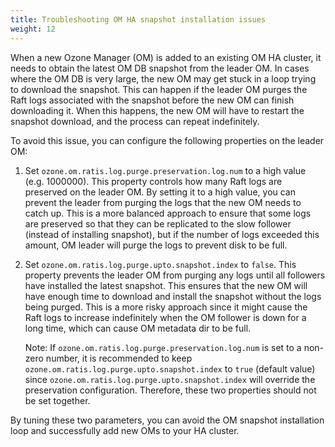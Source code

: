 ```yaml
---
title: Troubleshooting OM HA snapshot installation issues
weight: 12
---
```

<!--
  Licensed to the Apache Software Foundation (ASF) under one or more
  contributor license agreements.  See the NOTICE file distributed with
  this work for additional information regarding copyright ownership.
  The ASF licenses this file to You under the Apache License, Version 2.0
  (the "License"); you may not use this file except in compliance with
  the License.  You may obtain a copy of the License at

      http://www.apache.org/licenses/LICENSE-2.0

  Unless required by applicable law or agreed to in writing, software
  distributed under the License is distributed on an "AS IS" BASIS,
  WITHOUT WARRANTIES OR CONDITIONS OF ANY KIND, either express or implied.
  See the License for the specific language governing permissions and
  limitations under the License.
-->

When a new Ozone Manager (OM) is added to an existing OM HA cluster, it needs to obtain the latest OM DB snapshot from the leader OM.
In cases where the OM DB is very large, the new OM may get stuck in a loop trying to download the snapshot.
This can happen if the leader OM purges the Raft logs associated with the snapshot before the new OM can finish downloading it.
When this happens, the new OM will have to restart the snapshot download, and the process can repeat indefinitely.

To avoid this issue, you can configure the following properties on the leader OM:

1.  Set `ozone.om.ratis.log.purge.preservation.log.num` to a high value (e.g. 1000000).
    This property controls how many Raft logs are preserved on the leader OM.
    By setting it to a high value, you can prevent the leader from purging the logs that the new OM needs to catch up. This is a more balanced approach to ensure that some logs are preserved so that they can be replicated to the slow follower (instead of installing snapshot), but if the number of logs exceeded this amount, OM leader will purge the logs to prevent disk to be full.

2.  Set `ozone.om.ratis.log.purge.upto.snapshot.index` to `false`.
    This property prevents the leader OM from purging any logs until all followers have installed the latest snapshot.
    This ensures that the new OM will have enough time to download and install the snapshot without the logs being purged. This is a more risky approach since it might cause the Raft logs to increase indefinitely when the OM follower is down for a long time, which can cause OM metadata dir to be full.

    Note: If `ozone.om.ratis.log.purge.preservation.log.num` is set to a non-zero number, it is recommended to keep `ozone.om.ratis.log.purge.upto.snapshot.index` to `true` (default value) since `ozone.om.ratis.log.purge.upto.snapshot.index` will override the preservation configuration. Therefore, these two properties should not be set together.

By tuning these two parameters, you can avoid the OM snapshot installation loop and successfully add new OMs to your HA cluster.
